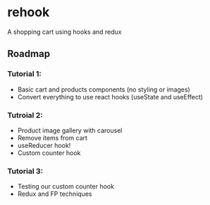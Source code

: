 # rehook

A shopping cart using hooks and redux

## Roadmap

### Tutorial 1:

- Basic cart and products components (no styling or images)
- Convert everything to use react hooks (useState and useEffect)

### Tutroial 2:

- Product image gallery with carousel
- Remove items from cart
- useReducer hook!
- Custom counter hook

### Tutorial 3:

- Testing our custom counter hook
- Redux and FP techniques
